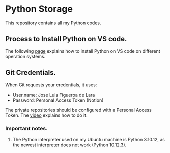 # Python Storage
This repository contains all my Python codes.
## Process to Install Python on VS code.
The following [page](https://code.visualstudio.com/docs/python/python-tutorial#_create-a-virtual-environment) explains how to install Python on VS code on different operation systems.
## Git Credentials.
When Git requests your credentials, it uses:
* User.name: Jose Luis Figueroa de Lara
* Password: Personal Access Token (Notion)

The private repositories should be configured with a Personal Access Token. The [video](https://www.youtube.com/watch?v=FugonDV6RdE&t=156s) explains how to do it.
### Important notes.
1. The Python interpreter used on my Ubuntu machine is Python 3.10.12, as the newest interpreter does not work (Python 10.12.3). 
